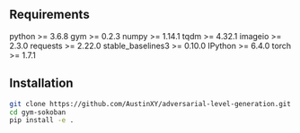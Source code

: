 
## Requirements
python >=  3.6.8
gym >= 0.2.3
numpy >= 1.14.1
tqdm >= 4.32.1
imageio >= 2.3.0
requests >= 2.22.0
stable_baselines3 >= 0.10.0
IPython >= 6.4.0
torch >= 1.7.1

## Installation
```bash
git clone https://github.com/AustinXY/adversarial-level-generation.git
cd gym-sokoban
pip install -e .
```